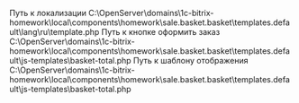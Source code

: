 Путь к локализации C:\OpenServer\domains\1c-bitrix-homework\local\components\homework\sale.basket.basket\templates\.default\lang\ru\template.php
Путь к кнопке оформить заказ C:\OpenServer\domains\1c-bitrix-homework\local\components\homework\sale.basket.basket\templates\.default\js-templates\basket-total.php
Путь к шаблону отображения C:\OpenServer\domains\1c-bitrix-homework\local\components\homework\sale.basket.basket\templates\.default\js-templates\basket-total.php
